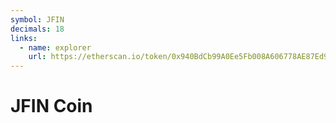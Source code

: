 ```yaml
---
symbol: JFIN
decimals: 18
links:
  - name: explorer
    url: https://etherscan.io/token/0x940BdCb99A0Ee5Fb008A606778AE87Ed9789F257
---
```


# JFIN Coin
